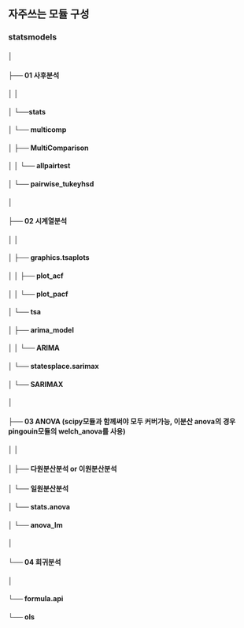 ## 자주쓰는 모듈 구성
### statsmodels
#### │
#### ├── 01 사후분석
#### │   │
#### │   └──stats
#### │       └── multicomp
#### │           ├── MultiComparison
#### │           │   └── allpairtest
#### │           └── pairwise_tukeyhsd
#### │
#### ├── 02 시계열분석
#### │   │
#### │   ├── graphics.tsaplots
#### │   │   ├── plot_acf
#### │   │   └── plot_pacf
#### │   └── tsa
#### │       ├── arima_model
#### │       │   └── ARIMA
#### │       └── statesplace.sarimax
#### │           └── SARIMAX
#### │
#### ├── 03 ANOVA (scipy모듈과 함께써야 모두 커버가능, 이분산 anova의 경우 pingouin모듈의 welch_anova를 사용)
#### │   │
#### │   ├── 다원분산분석 or 이원분산분석
#### │   └── 일원분산분석
#### │       └── stats.anova
#### │           └── anova_lm
#### │
#### └── 04 회귀분석
####     │
####     └── formula.api
####         └── ols
